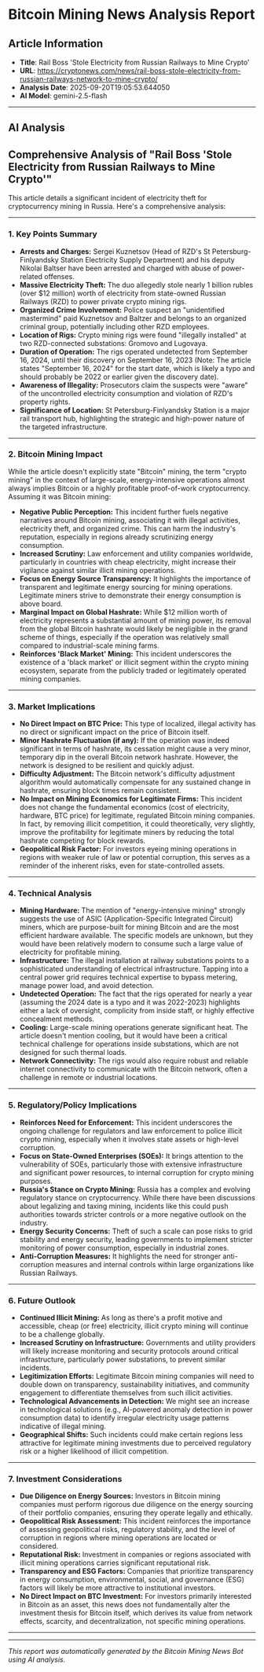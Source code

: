 # Bitcoin Mining News Analysis Report

## Article Information
- **Title**: Rail Boss 'Stole Electricity from Russian Railways to Mine Crypto'
- **URL**: https://cryptonews.com/news/rail-boss-stole-electricity-from-russian-railways-network-to-mine-crypto/
- **Analysis Date**: 2025-09-20T19:05:53.644050
- **AI Model**: gemini-2.5-flash

---

## AI Analysis

## Comprehensive Analysis of "Rail Boss 'Stole Electricity from Russian Railways to Mine Crypto'"

This article details a significant incident of electricity theft for cryptocurrency mining in Russia. Here's a comprehensive analysis:

---

### 1. Key Points Summary

*   **Arrests and Charges:** Sergei Kuznetsov (Head of RZD's St Petersburg-Finlyandsky Station Electricity Supply Department) and his deputy Nikolai Baltser have been arrested and charged with abuse of power-related offenses.
*   **Massive Electricity Theft:** The duo allegedly stole nearly 1 billion rubles (over $12 million) worth of electricity from state-owned Russian Railways (RZD) to power private crypto mining rigs.
*   **Organized Crime Involvement:** Police suspect an "unidentified mastermind" paid Kuznetsov and Baltzer and belongs to an organized criminal group, potentially including other RZD employees.
*   **Location of Rigs:** Crypto mining rigs were found "illegally installed" at two RZD-connected substations: Gromovo and Lugovaya.
*   **Duration of Operation:** The rigs operated undetected from September 16, 2024, until their discovery on September 16, 2023 (Note: The article states "September 16, 2024" for the start date, which is likely a typo and should probably be 2022 or earlier given the discovery date).
*   **Awareness of Illegality:** Prosecutors claim the suspects were "aware" of the uncontrolled electricity consumption and violation of RZD's property rights.
*   **Significance of Location:** St Petersburg-Finlyandsky Station is a major rail transport hub, highlighting the strategic and high-power nature of the targeted infrastructure.

---

### 2. Bitcoin Mining Impact

While the article doesn't explicitly state "Bitcoin" mining, the term "crypto mining" in the context of large-scale, energy-intensive operations almost always implies Bitcoin or a highly profitable proof-of-work cryptocurrency. Assuming it was Bitcoin mining:

*   **Negative Public Perception:** This incident further fuels negative narratives around Bitcoin mining, associating it with illegal activities, electricity theft, and organized crime. This can harm the industry's reputation, especially in regions already scrutinizing energy consumption.
*   **Increased Scrutiny:** Law enforcement and utility companies worldwide, particularly in countries with cheap electricity, might increase their vigilance against similar illicit mining operations.
*   **Focus on Energy Source Transparency:** It highlights the importance of transparent and legitimate energy sourcing for mining operations. Legitimate miners strive to demonstrate their energy consumption is above board.
*   **Marginal Impact on Global Hashrate:** While $12 million worth of electricity represents a substantial amount of mining power, its removal from the global Bitcoin hashrate would likely be negligible in the grand scheme of things, especially if the operation was relatively small compared to industrial-scale mining farms.
*   **Reinforces 'Black Market' Mining:** This incident underscores the existence of a 'black market' or illicit segment within the crypto mining ecosystem, separate from the publicly traded or legitimately operated mining companies.

---

### 3. Market Implications

*   **No Direct Impact on BTC Price:** This type of localized, illegal activity has no direct or significant impact on the price of Bitcoin itself.
*   **Minor Hashrate Fluctuation (if any):** If the operation was indeed significant in terms of hashrate, its cessation might cause a very minor, temporary dip in the overall Bitcoin network hashrate. However, the network is designed to be resilient and quickly adjust.
*   **Difficulty Adjustment:** The Bitcoin network's difficulty adjustment algorithm would automatically compensate for any sustained change in hashrate, ensuring block times remain consistent.
*   **No Impact on Mining Economics for Legitimate Firms:** This incident does not change the fundamental economics (cost of electricity, hardware, BTC price) for legitimate, regulated Bitcoin mining companies. In fact, by removing illicit competition, it could theoretically, very slightly, improve the profitability for legitimate miners by reducing the total hashrate competing for block rewards.
*   **Geopolitical Risk Factor:** For investors eyeing mining operations in regions with weaker rule of law or potential corruption, this serves as a reminder of the inherent risks, even for state-controlled assets.

---

### 4. Technical Analysis

*   **Mining Hardware:** The mention of "energy-intensive mining" strongly suggests the use of ASIC (Application-Specific Integrated Circuit) miners, which are purpose-built for mining Bitcoin and are the most efficient hardware available. The specific models are unknown, but they would have been relatively modern to consume such a large value of electricity for profitable mining.
*   **Infrastructure:** The illegal installation at railway substations points to a sophisticated understanding of electrical infrastructure. Tapping into a central power grid requires technical expertise to bypass metering, manage power load, and avoid detection.
*   **Undetected Operation:** The fact that the rigs operated for nearly a year (assuming the 2024 date is a typo and it was 2022-2023) highlights either a lack of oversight, complicity from inside staff, or highly effective concealment methods.
*   **Cooling:** Large-scale mining operations generate significant heat. The article doesn't mention cooling, but it would have been a critical technical challenge for operations inside substations, which are not designed for such thermal loads.
*   **Network Connectivity:** The rigs would also require robust and reliable internet connectivity to communicate with the Bitcoin network, often a challenge in remote or industrial locations.

---

### 5. Regulatory/Policy Implications

*   **Reinforces Need for Enforcement:** This incident underscores the ongoing challenge for regulators and law enforcement to police illicit crypto mining, especially when it involves state assets or high-level corruption.
*   **Focus on State-Owned Enterprises (SOEs):** It brings attention to the vulnerability of SOEs, particularly those with extensive infrastructure and significant power resources, to internal corruption for crypto mining purposes.
*   **Russia's Stance on Crypto Mining:** Russia has a complex and evolving regulatory stance on cryptocurrency. While there have been discussions about legalizing and taxing mining, incidents like this could push authorities towards stricter controls or a more negative outlook on the industry.
*   **Energy Security Concerns:** Theft of such a scale can pose risks to grid stability and energy security, leading governments to implement stricter monitoring of power consumption, especially in industrial zones.
*   **Anti-Corruption Measures:** It highlights the need for stronger anti-corruption measures and internal controls within large organizations like Russian Railways.

---

### 6. Future Outlook

*   **Continued Illicit Mining:** As long as there's a profit motive and accessible, cheap (or free) electricity, illicit crypto mining will continue to be a challenge globally.
*   **Increased Scrutiny on Infrastructure:** Governments and utility providers will likely increase monitoring and security protocols around critical infrastructure, particularly power substations, to prevent similar incidents.
*   **Legitimization Efforts:** Legitimate Bitcoin mining companies will need to double down on transparency, sustainability initiatives, and community engagement to differentiate themselves from such illicit activities.
*   **Technological Advancements in Detection:** We might see an increase in technological solutions (e.g., AI-powered anomaly detection in power consumption data) to identify irregular electricity usage patterns indicative of illegal mining.
*   **Geographical Shifts:** Such incidents could make certain regions less attractive for legitimate mining investments due to perceived regulatory risk or a higher likelihood of illicit competition.

---

### 7. Investment Considerations

*   **Due Diligence on Energy Sources:** Investors in Bitcoin mining companies must perform rigorous due diligence on the energy sourcing of their portfolio companies, ensuring they operate legally and ethically.
*   **Geopolitical Risk Assessment:** This incident reinforces the importance of assessing geopolitical risks, regulatory stability, and the level of corruption in regions where mining operations are located or considered.
*   **Reputational Risk:** Investment in companies or regions associated with illicit mining operations carries significant reputational risk.
*   **Transparency and ESG Factors:** Companies that prioritize transparency in energy consumption, environmental, social, and governance (ESG) factors will likely be more attractive to institutional investors.
*   **No Direct Impact on BTC Investment:** For investors primarily interested in Bitcoin as an asset, this news does not fundamentally alter the investment thesis for Bitcoin itself, which derives its value from network effects, scarcity, and decentralization, not specific mining operations.

---

---

*This report was automatically generated by the Bitcoin Mining News Bot using AI analysis.*
